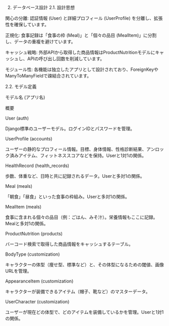 2. データベース設計
2.1. 設計思想

関心の分離: 認証情報 (User) と詳細プロフィール (UserProfile) を分離し、拡張性を確保しています。

正規化: 食事記録は「食事の枠 (Meal)」と「個々の品目 (MealItem)」に分割し、データの重複を避けています。

キャッシュ戦略: 外部APIから取得した商品情報はProductNutritionモデルにキャッシュし、APIの呼び出し回数を削減しています。

モジュール性: 各機能は独立したアプリとして設計されており、ForeignKeyやManyToManyFieldで疎結合されています。

2.2. モデル定義

モデル名 (アプリ名)

概要

User (auth)

Django標準のユーザーモデル。ログインIDとパスワードを管理。

UserProfile (accounts)

ユーザーの静的なプロフィール情報。目標、身体情報、性格診断結果、アンロック済みアイテム、フィットネススコアなどを保持。Userと1対1の関係。

HealthRecord (health_records)

歩数、体重など、日時と共に記録されるデータ。Userと多対1の関係。

Meal (meals)

「朝食」「昼食」といった食事の枠組み。Userと多対1の関係。

MealItem (meals)

食事に含まれる個々の品目（例：ごはん、みそ汁）。栄養情報もここに記録。Mealと多対1の関係。

ProductNutrition (products)

バーコード検索で取得した商品情報をキャッシュするテーブル。

BodyType (customization)

キャラクターの体型（痩せ型、標準など）と、その体型になるための閾値、画像URLを管理。

AppearanceItem (customization)

キャラクターが装備できるアイテム（帽子、靴など）のマスターデータ。

UserCharacter (customization)

ユーザーが現在どの体型で、どのアイテムを装備しているかを管理。Userと1対1の関係。